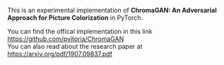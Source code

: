 
This is an experimental implementation of **ChromaGAN: An Adversarial Approach for Picture Colorization** in PyTorch.  

You can find the offical implementation in this link https://github.com/pvitoria/ChromaGAN  
You can also read about the research paper at https://arxiv.org/pdf/1907.09837.pdf  
